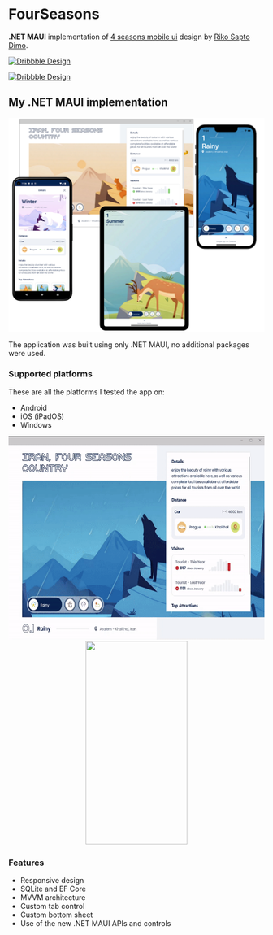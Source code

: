 # FourSeasons
**.NET MAUI** implementation of [4 seasons mobile ui](https://dribbble.com/shots/15480534-4-seasons-mobile-ui) design by [Riko Sapto Dimo](https://dribbble.com/RikoSapto).

[![Dribbble Design](https://cdn.dribbble.com/users/806561/screenshots/15480534/media/65b84a3771d349df6e0e681ad2b16755.jpg?compress=1&resize=1000x750&vertical=top)](https://dribbble.com/shots/15480534-4-seasons-mobile-ui)

[![Dribbble Design](https://cdn.dribbble.com/users/806561/screenshots/15500886/media/6ad5b0de169928b529860160d711570a.jpg?compress=1&resize=1000x750&vertical=top)](https://dribbble.com/shots/15500886-4-seasons-mobile-ui-desktop-version)

## My .NET MAUI implementation

<p align="center">
  <img src="https://github.com/RadekVyM/FourSeasons/blob/main/images/all_devices.png" data-canonical-src="https://github.com/RadekVyM/FourSeasons/blob/main/images/all_devices.png"/>
</p>

The application was built using only .NET MAUI, no additional packages were used.

### Supported platforms
These are all the platforms I tested the app on:

- Android
- iOS (iPadOS)
- Windows 

<p align="center">
  <a href="https://user-images.githubusercontent.com/65116078/185754733-a1d61a50-b68c-4cf2-a503-2a3eaea90f79.mp4">
    <img src="https://github.com/RadekVyM/FourSeasons/blob/main/images/windows.gif" data-canonical-src="https://user-images.githubusercontent.com/65116078/185754722-d849213b-3c8a-4433-8e0a-11a4ec243f69.mp4" width="614" height="400"/>
  </a>
 
  <a href="https://user-images.githubusercontent.com/65116078/185754722-d849213b-3c8a-4433-8e0a-11a4ec243f69.mp4"> 
    <img src="https://github.com/RadekVyM/FourSeasons/blob/main/images/android.gif" data-canonical-src="https://user-images.githubusercontent.com/65116078/185754733-a1d61a50-b68c-4cf2-a503-2a3eaea90f79.mp4" width="200" height="400"/>
  </a>
</p>

### Features

- Responsive design
- SQLite and EF Core
- MVVM architecture
- Custom tab control
- Custom bottom sheet
- Use of the new .NET MAUI APIs and controls
